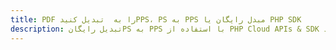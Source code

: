 ---title: PDF را به  تبدیل کنیدPPS، PS به PPS مبدل رایگان یا PHP SDKdescription: تبدیل رایگانPS به PPS با استفاده از PHP Cloud APIs & SDK همچنین اسناد PDF را در Cloud ایجاد، ویرایش و رندر کنید.---